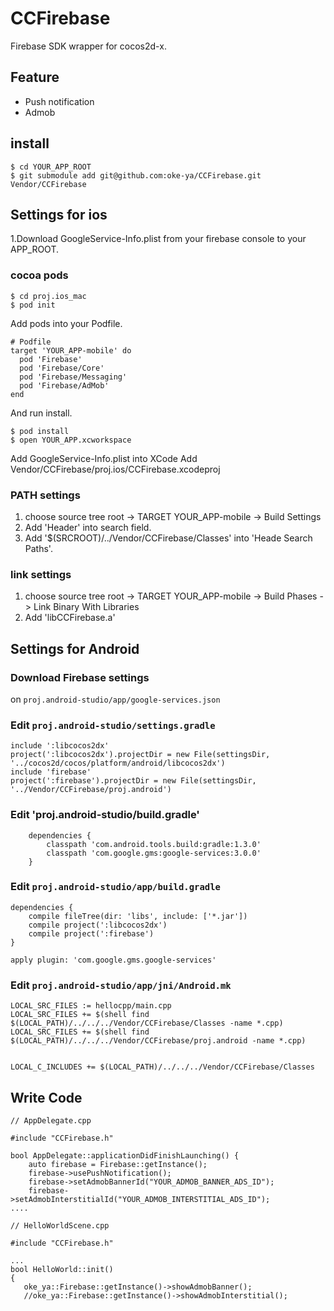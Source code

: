 # CCFirebase

Firebase SDK wrapper for cocos2d-x.

## Feature

- Push notification
- Admob

## install

```
$ cd YOUR_APP_ROOT
$ git submodule add git@github.com:oke-ya/CCFirebase.git Vendor/CCFirebase
```

## Settings for ios

1.Download GoogleService-Info.plist from your firebase console to your APP_ROOT.

### cocoa pods

```
$ cd proj.ios_mac
$ pod init
```

Add pods into your Podfile.

```
# Podfile
target 'YOUR_APP-mobile' do
  pod 'Firebase'
  pod 'Firebase/Core'
  pod 'Firebase/Messaging'
  pod 'Firebase/AdMob'
end
```

And run install.

```
$ pod install
$ open YOUR_APP.xcworkspace
```
Add GoogleService-Info.plist into XCode
Add Vendor/CCFirebase/proj.ios/CCFirebase.xcodeproj

### PATH settings

1. choose source tree root -> TARGET YOUR_APP-mobile -> Build Settings
1. Add  'Header' into search field.
1. Add '$(SRCROOT)/../Vendor/CCFirebase/Classes' into 'Heade Search Paths'.

### link settings

1. choose source tree root -> TARGET YOUR_APP-mobile -> Build Phases -> Link Binary With Libraries
1. Add 'libCCFirebase.a'


## Settings for Android

### Download Firebase settings

on `proj.android-studio/app/google-services.json`

### Edit `proj.android-studio/settings.gradle`

```
include ':libcocos2dx'
project(':libcocos2dx').projectDir = new File(settingsDir, '../cocos2d/cocos/platform/android/libcocos2dx')
include 'firebase'
project(':firebase').projectDir = new File(settingsDir, '../Vendor/CCFirebase/proj.android')
```

### Edit 'proj.android-studio/build.gradle'

```
    dependencies {
        classpath 'com.android.tools.build:gradle:1.3.0'
        classpath 'com.google.gms:google-services:3.0.0'
    }
```

### Edit `proj.android-studio/app/build.gradle`

```
dependencies {
    compile fileTree(dir: 'libs', include: ['*.jar'])
    compile project(':libcocos2dx')
    compile project(':firebase')
}

apply plugin: 'com.google.gms.google-services'
```

### Edit `proj.android-studio/app/jni/Android.mk`

```
LOCAL_SRC_FILES := hellocpp/main.cpp
LOCAL_SRC_FILES += $(shell find $(LOCAL_PATH)/../../../Vendor/CCFirebase/Classes -name *.cpp)
LOCAL_SRC_FILES += $(shell find $(LOCAL_PATH)/../../../Vendor/CCFirebase/proj.android -name *.cpp)


LOCAL_C_INCLUDES += $(LOCAL_PATH)/../../../Vendor/CCFirebase/Classes
```



## Write Code

```
// AppDelegate.cpp

#include "CCFirebase.h"

bool AppDelegate::applicationDidFinishLaunching() {
    auto firebase = Firebase::getInstance();
    firebase->usePushNotification();
    firebase->setAdmobBannerId("YOUR_ADMOB_BANNER_ADS_ID");
    firebase->setAdmobInterstitialId("YOUR_ADMOB_INTERSTITIAL_ADS_ID");
....
```

```
// HelloWorldScene.cpp

#include "CCFirebase.h"

...
bool HelloWorld::init()
{
   oke_ya::Firebase::getInstance()->showAdmobBanner();
   //oke_ya::Firebase::getInstance()->showAdmobInterstitial();
```
